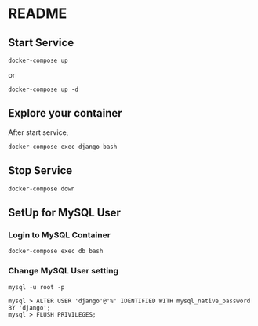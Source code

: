 # README

## Start Service
```
docker-compose up
```

or

```
docker-compose up -d
```

## Explore your container
After start service,
```
docker-compose exec django bash
```

## Stop Service
```
docker-compose down
```

## SetUp for MySQL User

### Login to MySQL Container
```
docker-compose exec db bash
```

### Change MySQL User setting
```
mysql -u root -p

mysql > ALTER USER 'django'@'%' IDENTIFIED WITH mysql_native_password BY 'django'; 
mysql > FLUSH PRIVILEGES;
```
